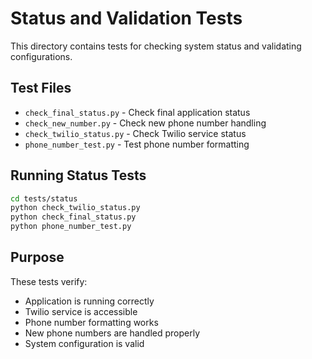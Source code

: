# Status and Validation Tests

This directory contains tests for checking system status and validating configurations.

## Test Files

- `check_final_status.py` - Check final application status
- `check_new_number.py` - Check new phone number handling
- `check_twilio_status.py` - Check Twilio service status
- `phone_number_test.py` - Test phone number formatting

## Running Status Tests

```bash
cd tests/status
python check_twilio_status.py
python check_final_status.py
python phone_number_test.py
```

## Purpose

These tests verify:
- Application is running correctly
- Twilio service is accessible
- Phone number formatting works
- New phone numbers are handled properly
- System configuration is valid
